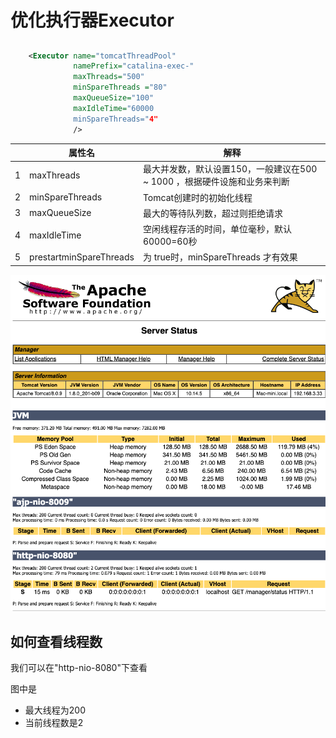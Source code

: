 # 优化执行器Executor



## 

```xml
    <Executor name="tomcatThreadPool" 
              namePrefix="catalina-exec-"
              maxThreads="500" 
              minSpareThreads ="80"
              maxQueueSize="100"
              maxIdleTime="60000
              minSpareThreads="4" 
              />
```

|      | 属性名                  | 解释                                                         |
| ---- | ----------------------- | ------------------------------------------------------------ |
| 1    | maxThreads              | 最大并发数，默认设置150，一般建议在500 ~ 1000 ，根据硬件设施和业务来判断 |
| 2    | minSpareThreads         | Tomcat创建时的初始化线程                                     |
| 3    | maxQueueSize            | 最大的等待队列数，超过则拒绝请求                             |
| 4    | maxIdleTime             | 空闲线程存活的时间，单位毫秒，默认60000=60秒                 |
| 5    | prestartminSpareThreads | 为 true时，minSpareThreads 才有效果                          |

<img src="../../assets/image-20201031214808684.png" alt="image-20201031214808684"  />

## 如何查看线程数

我们可以在"http-nio-8080"下查看

图中是

- 最大线程为200
- 当前线程数是2